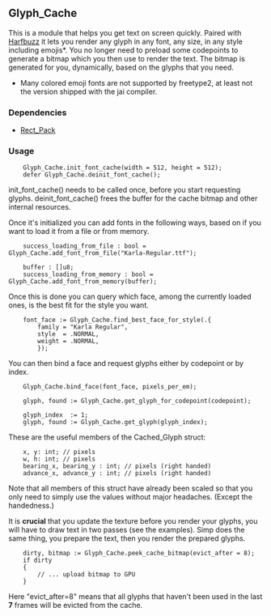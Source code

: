 ## Glyph_Cache

This is a module that helps you get text on screen quickly. Paired with [Harfbuzz](https://github.com/filippocrocchini/Harfbuzz) it lets you render any glyph in any font, any size, in any style including emojis*. You no longer need to preload some codepoints to generate a bitmap which you then use to render the text. The bitmap is generated for you, dynamically, based on the glyphs that you need.

* Many colored emoji fonts are not supported by freetype2, at least not the version shipped with the jai compiler. 

### Dependencies

- [Rect_Pack](https://github.com/filippocrocchini/Rect_Pack) 

### Usage

```jai
    Glyph_Cache.init_font_cache(width = 512, height = 512);
    defer Glyph_Cache.deinit_font_cache();
```

init_font_cache() needs to be called once, before you start requesting glyphs. deinit_font_cache() frees the buffer for the cache bitmap and other internal resources. 

Once it's initialized you can add fonts in the following ways, based on if you want to load it from a file or from memory.
```jai
    success_loading_from_file : bool = Glyph_Cache.add_font_from_file("Karla-Regular.ttf");

    buffer : []u8;
    success_loading_from_memory : bool = Glyph_Cache.add_font_from_memory(buffer);
```

Once this is done you can query which face, among the currently loaded ones, is the best fit for the style you want.

```jai
    font_face := Glyph_Cache.find_best_face_for_style(.{ 
        family = "Karla Regular", 
        style  = .NORMAL, 
        weight = .NORMAL,
        });
```

You can then bind a face and request glyphs either by codepoint or by index.

```jai
    Glyph_Cache.bind_face(font_face, pixels_per_em);

    glyph, found := Glyph_Cache.get_glyph_for_codepoint(codepoint);

    glyph_index  := 1;
    glyph, found := Glyph_Cache.get_glyph(glyph_index);
```

These are the useful members of the Cached_Glyph struct:

```jai
    x, y: int; // pixels
    w, h: int; // pixels
    bearing_x, bearing_y : int; // pixels (right handed)
    advance_x, advance_y : int; // pixels (right handed)
```
Note that all members of this struct have already been scaled so that you only need to simply use the values without major headaches. (Except the handedness.)

It is **crucial** that you update the texture before you render your glyphs, you will have to draw text in two passes (see the examples). Simp does the same thing, you prepare the text, then you render the prepared glyphs.

```jai
    dirty, bitmap := Glyph_Cache.peek_cache_bitmap(evict_after = 8);
    if dirty
    {
        // ... upload bitmap to GPU
    }
```
Here "evict_after=8" means that all glyphs that haven't been used in the last **7** frames will be evicted from the cache.
